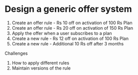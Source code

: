 # Design a generic offer system

1. Create an offer rule - Rs 10 off on activation of 100 Rs Plan
2. Create an offer rule - Rs 20 off on activation of 150 Rs Plan
3. Apply the offer when a user subscribes to a plan
4. Create a new rule - Rs 12 off on activation of 100 Rs Plan
5. Create a new rule - Additional 10 Rs off after 3 months

Challenges
1. How to apply different rules
2. Maintain versions of the rule
 